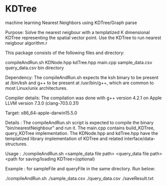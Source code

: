 # KDTree
machine learning Nearest Neighbors using KDTree/Graph parse

Purpose:  Solve the nearest neigbour with a templatized K dimensional KDTree representing the spatial vector point. Use the KDTree to run nearest neigbour algorithm.r

This package consists of the following files and directory:

compileAndRun.sh
KDNode.hpp
kdTree.hpp
main.cpp
sample_data.csv
query_data.csv
bin directory


Dependency: The compileAndRun.sh expects the ksh binary to be present at /bin/ksh and g++ to be present at /usr/bin/g++, which are common to most Linux/unix architectures. 

Compiler details: The compilation was done with g++ version 4.2.1  on Apple LLVM version 7.3.0 (clang-703.0.31)

Target: x86_64-apple-darwin15.5.0


Details : The compileAndRun.sh script is expected to compile the binary "bin/nearestNeighbour" and run it. The main.cpp contains build_KDTree, query_KDTree implementation. The KDNode.hpp and kdTree.hpp have the templatized library implementation of KDTree and related interface/data-structures.


Usage : ./compileAndRun.sh <sample_data file path> <query_data file path> <filePath for saving the query results> <path for saving/loading KDTree>(optional)


Example : for sampleFile and queryFile in the same directory. Run below:

./compileAndRun.sh ./sample_data.csv ./query_data.csv ./saveResult.txt
